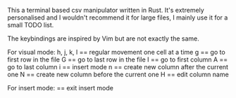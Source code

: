 This a terminal based csv manipulator written in Rust. It's extremely personalised and I wouldn't recommend it for large files, I mainly use it for a small TODO list.

The keybindings are inspired by Vim but are not exactly the same.

For visual mode:
h, j, k, l == regular movement one cell at a time
g == go to first row in the file
G == go to last row in the file
I == go to first column
A == go to last column
i == insert mode
n == create new column after the current one
N == create new column before the current one
H == edit column name

For insert mode:
<Enter> == exit insert mode

